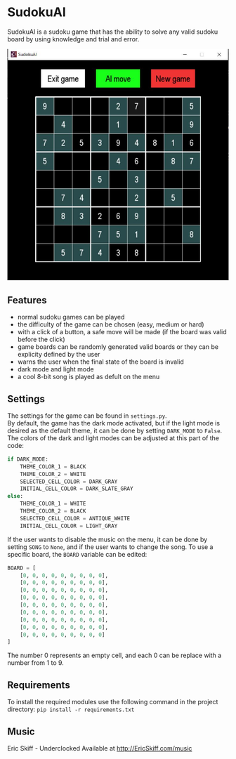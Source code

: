 # SudokuAI
SudokuAI is a sudoku game that has the ability to solve any valid sudoku board by using knowledge and trial and error.

![SudokuAI](assets/images/preview.png)

## Features
- normal sudoku games can be played
- the difficulty of the game can be chosen (easy, medium or hard)
- with a click of a button, a safe move will be made (if the board was valid before the click)
- game boards can be randomly generated valid boards or they can be explicity defined by the user 
- warns the user when the final state of the board is invalid
- dark mode and light mode
- a cool 8-bit song is played as defult on the menu

## Settings
The settings for the game can be found in `settings.py`.  
By default, the game has the dark mode activated, but if the light mode is desired as the default theme, it can be done by setting `DARK_MODE` to `False`.  
The colors of the dark and light modes can be adjusted at this part of the code:
```python
if DARK_MODE:
    THEME_COLOR_1 = BLACK
    THEME_COLOR_2 = WHITE
    SELECTED_CELL_COLOR = DARK_GRAY
    INITIAL_CELL_COLOR = DARK_SLATE_GRAY
else:
    THEME_COLOR_1 = WHITE
    THEME_COLOR_2 = BLACK
    SELECTED_CELL_COLOR = ANTIQUE_WHITE
    INITIAL_CELL_COLOR = LIGHT_GRAY
```
If the user wants to disable the music on the menu, it can be done by setting `SONG` to `None`, and if the user wants to change the song.
To use a specific board, the `BOARD` variable can be edited:
```python
BOARD = [
    [0, 0, 0, 0, 0, 0, 0, 0, 0],
    [0, 0, 0, 0, 0, 0, 0, 0, 0],
    [0, 0, 0, 0, 0, 0, 0, 0, 0],
    [0, 0, 0, 0, 0, 0, 0, 0, 0],
    [0, 0, 0, 0, 0, 0, 0, 0, 0],
    [0, 0, 0, 0, 0, 0, 0, 0, 0],
    [0, 0, 0, 0, 0, 0, 0, 0, 0],
    [0, 0, 0, 0, 0, 0, 0, 0, 0],
    [0, 0, 0, 0, 0, 0, 0, 0, 0]
]
```
The number 0 represents an empty cell, and each 0 can be replace with a number from 1 to 9.

## Requirements
To install the required modules use the following command in the project directory: `pip install -r requirements.txt`

## Music
Eric Skiff - Underclocked
Available at http://EricSkiff.com/music